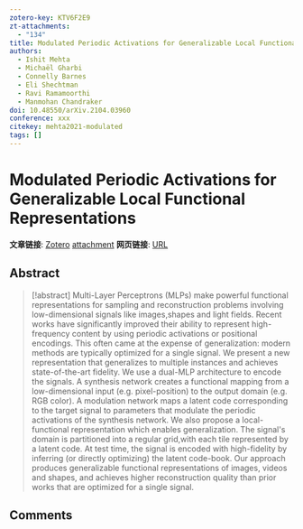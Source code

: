 ```yaml
---
zotero-key: KTV6F2E9
zt-attachments:
  - "134"
title: Modulated Periodic Activations for Generalizable Local Functional Representations
authors:
  - Ishit Mehta
  - Michaël Gharbi
  - Connelly Barnes
  - Eli Shechtman
  - Ravi Ramamoorthi
  - Manmohan Chandraker
doi: 10.48550/arXiv.2104.03960
conference: xxx
citekey: mehta2021-modulated
tags: []
---
```

# Modulated Periodic Activations for Generalizable Local Functional Representations

**文章链接**: [Zotero](zotero://select/library/items/KTV6F2E9) [attachment](<file:///home/ilot/Zotero/storage/RDKFP4PN/Mehta%20%E7%AD%89%20-%202021%20-%20Modulated%20Periodic%20Activations%20for%20Generalizable%20L.pdf>)
**网页链接**: [URL](http://arxiv.org/abs/2104.03960)
## Abstract

>[!abstract]
>Multi-Layer Perceptrons (MLPs) make powerful functional representations for sampling and reconstruction problems involving low-dimensional signals like images,shapes and light fields. Recent works have significantly improved their ability to represent high-frequency content by using periodic activations or positional encodings. This often came at the expense of generalization: modern methods are typically optimized for a single signal. We present a new representation that generalizes to multiple instances and achieves state-of-the-art fidelity. We use a dual-MLP architecture to encode the signals. A synthesis network creates a functional mapping from a low-dimensional input (e.g. pixel-position) to the output domain (e.g. RGB color). A modulation network maps a latent code corresponding to the target signal to parameters that modulate the periodic activations of the synthesis network. We also propose a local-functional representation which enables generalization. The signal's domain is partitioned into a regular grid,with each tile represented by a latent code. At test time, the signal is encoded with high-fidelity by inferring (or directly optimizing) the latent code-book. Our approach produces generalizable functional representations of images, videos and shapes, and achieves higher reconstruction quality than prior works that are optimized for a single signal.

## Comments

